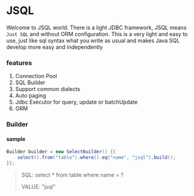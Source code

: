 JSQL
======

Welcome to JSQL world. There is a light JDBC framework, JSQL means `Just SQL` and without ORM configuration.
This is a very light and easy to use, just like sql syntax what you write as usual and 
makes Java SQL develop more easy and independently

### features
1. Connection Pool
2. SQL Builder
3. Support common dialects
4. Auto paging
5. Jdbc Executor for query, update or batchUpdate
6. ORM

### Builder
#### sample
```java
Builder builder = new SelectBuilder() {{
    select().from("table").where().eq("name", "jsql").build();
}};
```
> SQL: select * from table where name = ?
> 
> VALUE: "jsql"